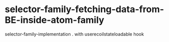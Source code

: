 # selector-family-fetching-data-from-BE-inside-atom-family
selector-family-implementation . with userecoilstateloadable hook
